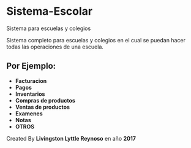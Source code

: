 # Sistema-Escolar
Sistema para escuelas y colegios 

Sistema completo para  escuelas y colegios  en el cual se puedan hacer todas
las operaciones de una escuela.

<h2> Por Ejemplo: </h2>

<ul><b><li>Facturacion</li> 
<li>Pagos</li> 
<li>Inventarios</li> 
<li>Compras de productos</li> 
<li>Ventas de productos</li> 
<li>Examenes</li>
<li>Notas</li> 
<li>OTROS </li></b></ul>


Created By <b>Livingston Lyttle Reynoso</b> en año <b>2017</b>
